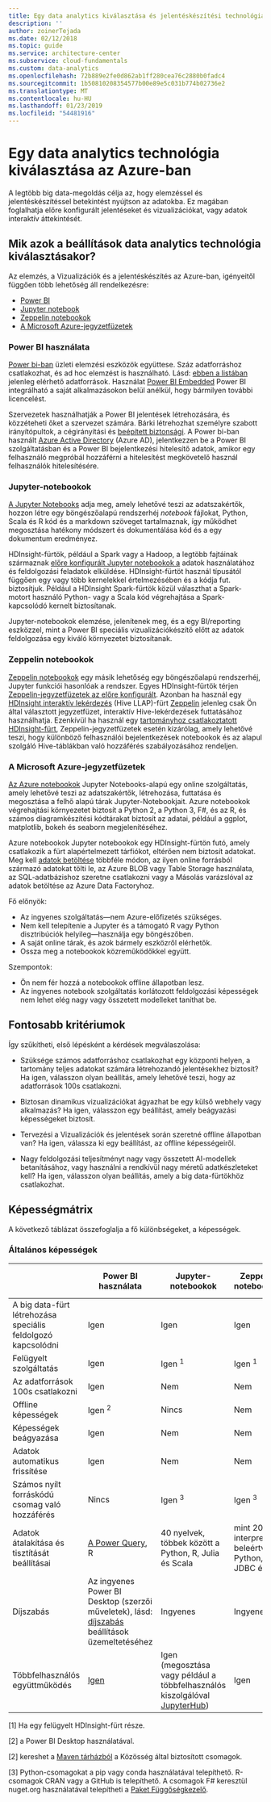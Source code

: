 ```yaml
---
title: Egy data analytics kiválasztása és jelentéskészítési technológia
description: ''
author: zoinerTejada
ms.date: 02/12/2018
ms.topic: guide
ms.service: architecture-center
ms.subservice: cloud-fundamentals
ms.custom: data-analytics
ms.openlocfilehash: 72b889e2fe0d862ab1ff280cea76c2880b0fadc4
ms.sourcegitcommit: 1b50810208354577b00e89e5c031b774b02736e2
ms.translationtype: MT
ms.contentlocale: hu-HU
ms.lasthandoff: 01/23/2019
ms.locfileid: "54481916"
---
```

# <a name="choosing-a-data-analytics-technology-in-azure"></a>Egy data analytics technológia kiválasztása az Azure-ban

A legtöbb big data-megoldás célja az, hogy elemzéssel és jelentéskészítéssel betekintést nyújtson az adatokba. Ez magában foglalhatja előre konfigurált jelentéseket és vizualizációkat, vagy adatok interaktív áttekintését.

<!-- markdownlint-disable MD026 -->

## <a name="what-are-your-options-when-choosing-a-data-analytics-technology"></a>Mik azok a beállítások data analytics technológia kiválasztásakor?

<!-- markdownlint-disable MD026 -->

Az elemzés, a Vizualizációk és a jelentéskészítés az Azure-ban, igényeitől függően több lehetőség áll rendelkezésre:

- [Power BI](/power-bi/)
- [Jupyter notebook](https://jupyter.readthedocs.io/en/latest/index.html)
- [Zeppelin notebookok](https://zeppelin.apache.org/)
- [A Microsoft Azure-jegyzetfüzetek](https://notebooks.azure.com/)

### <a name="power-bi"></a>Power BI használata

[Power bi-ban](/power-bi/) üzleti elemzési eszközök együttese. Száz adatforráshoz csatlakozhat, és ad hoc elemzést is használható. Lásd: [ebben a listában](/power-bi/desktop-data-sources) jelenleg elérhető adatforrások. Használat [Power BI Embedded](https://azure.microsoft.com/services/power-bi-embedded/) Power BI integrálható a saját alkalmazásokon belül anélkül, hogy bármilyen további licencelést.

Szervezetek használhatják a Power BI jelentések létrehozására, és közzéteheti őket a szervezet számára. Bárki létrehozhat személyre szabott irányítópultok, a cégirányítási és [beépített biztonsági](/power-bi/service-admin-power-bi-security). A Power bi-ban használt [Azure Active Directory](/azure/active-directory/) (Azure AD), jelentkezzen be a Power BI szolgáltatásban és a Power BI bejelentkezési hitelesítő adatok, amikor egy felhasználó megpróbál hozzáférni a hitelesítést megkövetelő használ felhasználók hitelesítésére.

### <a name="jupyter-notebooks"></a>Jupyter-notebookok

[A Jupyter Notebooks](https://jupyter.readthedocs.io/en/latest/index.html) adja meg, amely lehetővé teszi az adatszakértők, hozzon létre egy böngészőalapú rendszerhéj *notebook* fájlokat, Python, Scala és R kód és a markdown szöveget tartalmaznak, így működhet megosztása hatékony módszert és dokumentálása kód és a egy dokumentum eredményez.

HDInsight-fürtök, például a Spark vagy a Hadoop, a legtöbb fajtáinak származnak [előre konfigurált Jupyter notebookok a](/azure/hdinsight/spark/apache-spark-jupyter-notebook-kernels) adatok használatához és feldolgozási feladatok elküldése. HDInsight-fürtöt használ típusától függően egy vagy több kernelekkel értelmezésében és a kódja fut. biztosítjuk. Például a HDInsight Spark-fürtök közül választhat a Spark-motort használó Python- vagy a Scala kód végrehajtása a Spark-kapcsolódó kernelt biztosítanak.

Jupyter-notebookok elemzése, jelenítenek meg, és a egy BI/reporting eszközzel, mint a Power BI speciális vizualizációkészítő előtt az adatok feldolgozása egy kiváló környezetet biztosítanak.

### <a name="zeppelin-notebooks"></a>Zeppelin notebookok

[Zeppelin notebookok](https://zeppelin.apache.org/) egy másik lehetőség egy böngészőalapú rendszerhéj, Jupyter funkciói hasonlóak a rendszer. Egyes HDInsight-fürtök térjen [Zeppelin-jegyzetfüzetek az előre konfigurált](/azure/hdinsight/spark/apache-spark-zeppelin-notebook). Azonban ha használ egy [HDInsight interaktív lekérdezés](/azure/hdinsight/interactive-query/apache-interactive-query-get-started) (Hive LLAP)-fürt [Zeppelin](/azure/hdinsight/hdinsight-connect-hive-zeppelin) jelenleg csak Ön által választott jegyzetfüzet, interaktív Hive-lekérdezések futtatásához használhatja. Ezenkívül ha használ egy [tartományhoz csatlakoztatott HDInsight-fürt](/azure/hdinsight/domain-joined/apache-domain-joined-introduction), Zeppelin-jegyzetfüzetek esetén kizárólag, amely lehetővé teszi, hogy különböző felhasználói bejelentkezések notebookok és az alapul szolgáló Hive-táblákban való hozzáférés szabályozásához rendeljen.

### <a name="microsoft-azure-notebooks"></a>A Microsoft Azure-jegyzetfüzetek

[Az Azure notebookok](https://notebooks.azure.com/) Jupyter Notebooks-alapú egy online szolgáltatás, amely lehetővé teszi az adatszakértők, létrehozása, futtatása és megosztása a felhő alapú tárak Jupyter-Notebookjait. Azure notebookok végrehajtási környezetet biztosít a Python 2, a Python 3, F#, és az R, és számos diagramkészítési kódtárakat biztosít az adatai, például a ggplot, matplotlib, bokeh és seaborn megjelenítéséhez.

Azure notebookok Jupyter notebookok egy HDInsight-fürtön futó, amely csatlakozik a fürt alapértelmezett tárfiókot, eltérően nem biztosít adatokat. Meg kell [adatok betöltése](https://notebooks.azure.com/Microsoft/libraries/samples/html/Getting%20to%20your%20Data%20in%20Azure%20Notebooks.ipynb) többféle módon, az ilyen online forrásból származó adatokat tölti le, az Azure BLOB vagy Table Storage használata, az SQL-adatbázishoz szeretne csatlakozni vagy a Másolás varázslóval az adatok betöltése az Azure Data Factoryhoz.

Fő előnyök:

- Az ingyenes szolgáltatás&mdash;nem Azure-előfizetés szükséges.
- Nem kell telepítenie a Jupyter és a támogató R vagy Python disztribúciók helyileg&mdash;használja egy böngészőben.
- A saját online tárak, és azok bármely eszközről elérhetők.
- Ossza meg a notebookok közreműködőkkel együtt.

Szempontok:

- Ön nem fér hozzá a notebookok offline állapotban lesz.
- Az ingyenes notebook szolgáltatás korlátozott feldolgozási képességek nem lehet elég nagy vagy összetett modelleket taníthat be.

## <a name="key-selection-criteria"></a>Fontosabb kritériumok

Így szűkítheti, első lépésként a kérdések megválaszolása:

- Szüksége számos adatforráshoz csatlakozhat egy központi helyen, a tartomány teljes adatokat számára létrehozandó jelentésekhez biztosít? Ha igen, válasszon olyan beállítás, amely lehetővé teszi, hogy az adatforrások 100s csatlakozni.

- Biztosan dinamikus vizualizációkat ágyazhat be egy külső webhely vagy alkalmazás? Ha igen, válasszon egy beállítást, amely beágyazási képességeket biztosít.

- Tervezési a Vizualizációk és jelentések során szeretné offline állapotban van? Ha igen, válassza ki egy beállítást, az offline képességeiről.

- Nagy feldolgozási teljesítményt nagy vagy összetett AI-modellek betanításához, vagy használni a rendkívül nagy méretű adatkészleteket kell? Ha igen, válasszon olyan beállítás, amely a big data-fürtökhöz csatlakozhat.

## <a name="capability-matrix"></a>Képességmátrix

A következő táblázat összefoglalja a fő különbségeket, a képességek.

### <a name="general-capabilities"></a>Általános képességek

<!-- markdownlint-disable MD033 -->

| | Power BI használata | Jupyter-notebookok | Zeppelin notebookok | A Microsoft Azure-jegyzetfüzetek |
| --- | --- | --- | --- | --- |
| A big data-fürt létrehozása speciális feldolgozó kapcsolódni | Igen | Igen | Igen | Nincs |
| Felügyelt szolgáltatás | Igen | Igen <sup>1</sup> | Igen <sup>1</sup> | Igen |
| Az adatforrások 100s csatlakozni | Igen | Nem | Nem | Nincs |
| Offline képességek | Igen <sup>2</sup> | Nincs | Nem | Nincs |
| Képességek beágyazása | Igen | Nem | Nem | Nincs |
| Adatok automatikus frissítése | Igen | Nem | Nem | Nincs |
| Számos nyílt forráskódú csomag való hozzáférés | Nincs | Igen <sup>3</sup> | Igen <sup>3</sup> | Igen <sup>4</sup> |
| Adatok átalakítása és tisztítását beállításai | [A Power Query](https://powerbi.microsoft.com/blog/getting-started-with-power-query-part-i/), R | 40 nyelvek, többek között a Python, R, Julia és Scala | mint 20 interprety, beleértve a Python, JDBC és R | Python, F#, R |
| Díjszabás | Az ingyenes Power BI Desktop (szerzői műveletek), lásd: [díjszabás](https://powerbi.microsoft.com/pricing/) beállítások üzemeltetéséhez | Ingyenes | Ingyenes | Ingyenes |
| Többfelhasználós együttműködés | [Igen](/power-bi/service-how-to-collaborate-distribute-dashboards-reports) | Igen (megosztása vagy például a többfelhasználós kiszolgálóval [JupyterHub](https://github.com/jupyterhub/jupyterhub)) | Igen | Igen (a megosztás) |

<!-- markdownlint-enable MD033 -->

[1] Ha egy felügyelt HDInsight-fürt része.

[2] a Power BI Desktop használatával.

[2] kereshet a [Maven tárházból](https://search.maven.org/) a Közösség által biztosított csomagok.

[3] Python-csomagokat a pip vagy conda használatával telepíthető. R-csomagok CRAN vagy a GitHub is telepíthető. A csomagok F# keresztül nuget.org használatával telepítheti a [Paket Függőségkezelő](https://fsprojects.github.io/Paket/).
